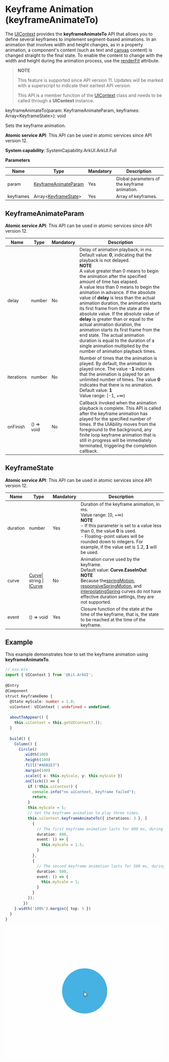 # Keyframe Animation (keyframeAnimateTo)

The [UIContext](../js-apis-arkui-UIContext.md#uicontext) provides the **keyframeAnimateTo** API that allows you to define several keyframes to implement segment-based animations. In an animation that involves width and height changes, as in a property animation, a component's content (such as text and [canvas](ts-components-canvas-canvas.md) content) is changed straight to the final state. To enable the content to change with the width and height during the animation process, use the [renderFit](ts-universal-attributes-renderfit.md#renderfit) attribute.

>  **NOTE**
>
>  This feature is supported since API version 11. Updates will be marked with a superscript to indicate their earliest API version.
>
>  This API is a member function of the [UIContext](../js-apis-arkui-UIContext.md#uicontext) class and needs to be called through a **UIContext** instance.

keyframeAnimateTo(param: KeyframeAnimateParam, keyframes: Array&lt;KeyframeState&gt;): void

Sets the keyframe animation.

**Atomic service API**: This API can be used in atomic services since API version 12.

**System capability**: SystemCapability.ArkUI.ArkUI.Full

**Parameters**

| Name       | Type                                             | Mandatory| Description                        |
| ------------ | ---------------------------------------------------- | ------- | ---------------------------- |
| param        | [KeyframeAnimateParam](#keyframeanimateparam) | Yes     | Global parameters of the keyframe animation.    |
| keyframes    | Array&lt;[KeyframeState](#keyframestate)&gt;  | Yes     | Array of keyframes.           |

## KeyframeAnimateParam

**Atomic service API**: This API can be used in atomic services since API version 12.

| Name      | Type   | Mandatory| Description                                   |
| ---------- | ---------- | ------- | ------------------------------------- |
| delay      | number     | No     | Delay of animation playback, in ms.<br>Default value: **0**, indicating that the playback is not delayed.<br>**NOTE**<br>A value greater than 0 means to begin the animation after the specified amount of time has elapsed.<br>A value less than 0 means to begin the animation in advance. If the absolute value of **delay** is less than the actual animation duration, the animation starts its first frame from the state at the absolute value. If the absolute value of **delay** is greater than or equal to the actual animation duration, the animation starts its first frame from the end state. The actual animation duration is equal to the duration of a single animation multiplied by the number of animation playback times.|
| iterations | number     | No     | Number of times that the animation is played. By default, the animation is played once. The value **-1** indicates that the animation is played for an unlimited number of times. The value **0** indicates that there is no animation.<br>Default value: **1**<br>Value range: [-1, +∞)|
| onFinish   | () => void | No     | Callback invoked when the animation playback is complete. This API is called after the keyframe animation has played for the specified number of times. If the UIAbility moves from the foreground to the background, any finite loop keyframe animation that is still in progress will be immediately terminated, triggering the completion callback.|

## KeyframeState

**Atomic service API**: This API can be used in atomic services since API version 12.

| Name      | Type                             | Mandatory| Description                                      |
| ---------- | ------------------------------------ | ------- | ---------------------------------------- |
| duration   | number                               | Yes     | Duration of the keyframe animation, in ms.<br>Value range: [0, +∞)<br>**NOTE**<br>- If this parameter is set to a value less than 0, the value **0** is used.<br>- Floating-point values will be rounded down to integers. For example, if the value set is 1.2, **1** will be used.|
| curve      | [Curve](ts-appendix-enums.md#curve)\| string \| [ICurve](../js-apis-curve.md#icurve9) | No | Animation curve used by the keyframe.<br>Default value: **Curve.EaseInOut**<br>**NOTE**<br>Because the[springMotion](../js-apis-curve.md#curvesspringmotion9), [responsiveSpringMotion](../js-apis-curve.md#curvesresponsivespringmotion9), and [interpolatingSpring](../js-apis-curve.md#curvesinterpolatingspring10) curves do not have effective duration settings, they are not supported.|
| event      | () => void                           | Yes     | Closure function of the state at the time of the keyframe, that is, the state to be reached at the time of the keyframe.|

## Example

This example demonstrates how to set the keyframe animation using **keyframeAnimateTo**.

```ts
// xxx.ets
import { UIContext } from '@kit.ArkUI';

@Entry
@Component
struct KeyframeDemo {
  @State myScale: number = 1.0;
  uiContext: UIContext | undefined = undefined;

  aboutToAppear() {
    this.uiContext = this.getUIContext?.();
  }

  build() {
    Column() {
      Circle()
        .width(100)
        .height(100)
        .fill("#46B1E3")
        .margin(100)
        .scale({ x: this.myScale, y: this.myScale })
        .onClick(() => {
          if (!this.uiContext) {
            console.info("no uiContext, keyframe failed");
            return;
          }
          this.myScale = 1;
          // Set the keyframe animation to play three times.
          this.uiContext.keyframeAnimateTo({ iterations: 3 }, [
            {
              // The first keyframe animation lasts for 800 ms, during which the scale attribute changes from 1 to 1.5.
              duration: 800,
              event: () => {
                this.myScale = 1.5;
              }
            },
            {
              // The second keyframe animation lasts for 500 ms, during which the scale attribute changes from 1.5 to 1.
              duration: 500,
              event: () => {
                this.myScale = 1;
              }
            }
          ]);
        })
    }.width('100%').margin({ top: 5 })
  }
}
```

![keyframeAnimateTo](figures/keyframeAnimateTo1.gif)
